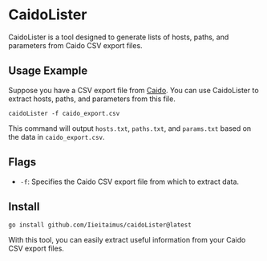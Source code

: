 # CaidoLister

CaidoLister is a tool designed to generate lists of hosts, paths, and parameters from Caido CSV export files.

## Usage Example

Suppose you have a CSV export file from [Caido](https://docs.caido.io/reference/features/logging/exports.html). You can use CaidoLister to extract hosts, paths, and parameters from this file.

```
caidoLister -f caido_export.csv
```

This command will output `hosts.txt`, `paths.txt`, and `params.txt` based on the data in `caido_export.csv`.

## Flags

- `-f`: Specifies the Caido CSV export file from which to extract data.

## Install

```
go install github.com/Iieitaimus/caidoLister@latest
``` 

With this tool, you can easily extract useful information from your Caido CSV export files.